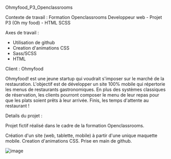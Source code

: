 Ohmyfood_P3_Openclassrooms

Contexte de travail : Formation Openclassrooms Developpeur web - Projet P3 (Oh my food) - HTML SCSS


Axes de travail :

- Utilisation de github
- Creation d'animations CSS
- Sass/SCSS
- HTML


Client : Ohmyfood

Ohmyfood! est une jeune startup qui voudrait s'imposer sur le marché de la restauration. L'objectif est de développer un site 100% mobile qui répertorie les menus de restaurants gastronomiques. En plus des systèmes classiques de réservation, les clients pourront composer le menu de leur repas pour que les plats soient prêts à leur arrivée. Finis, les temps d'attente au restaurant !


Details du projet :

Projet fictif réalisé dans le cadre de la formation Openclassrooms.

Création d'un site (web, tablette, mobile) à partir d'une unique maquette mobile. Creation d'animations CSS. Prise en main de github. 

![image](https://user-images.githubusercontent.com/121162994/224929954-cc0797e9-ddde-4140-b7ed-3103de9930e9.png)
